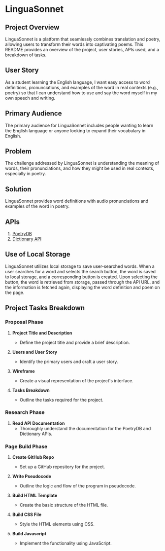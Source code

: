 # LinguaSonnet

## Project Overview

LinguaSonnet is a platform that seamlessly combines translation and poetry, allowing users to transform their words into captivating poems. This README provides an overview of the project, user stories, APIs used, and a breakdown of tasks.

## User Story

As a student learning the English language, I want easy access to word definitions, pronunciations, and examples of the word in real contexts (e.g., poetry) so that I can understand how to use and say the word myself in my own speech and writing.

## Primary Audience

The primary audience for LinguaSonnet includes people wanting to learn the English language or anyone looking to expand their vocabulary in English.

## Problem

The challenge addressed by LinguaSonnet is understanding the meaning of words, their pronunciations, and how they might be used in real contexts, especially in poetry.

## Solution

LinguaSonnet provides word definitions with audio pronunciations and examples of the word in poetry.

## APIs

1. [PoetryDB](https://github.com/thundercomb/poetrydb#readme)
2. [Dictionary API](https://dictionaryapi.com/)

## Use of Local Storage

LinguaSonnet utilizes local storage to save user-searched words. When a user searches for a word and selects the search button, the word is saved to local storage, and a corresponding button is created. Upon selecting the button, the word is retrieved from storage, passed through the API URL, and the information is fetched again, displaying the word definition and poem on the page.

## Project Tasks Breakdown

### Proposal Phase

1. **Project Title and Description**
   - Define the project title and provide a brief description.

2. **Users and User Story**
   - Identify the primary users and craft a user story.

3. **Wireframe**
   - Create a visual representation of the project's interface.

4. **Tasks Breakdown**
   - Outline the tasks required for the project.

### Research Phase

1. **Read API Documentation**
   - Thoroughly understand the documentation for the PoetryDB and Dictionary APIs.

### Page Build Phase

1. **Create GitHub Repo**
   - Set up a GitHub repository for the project.

2. **Write Pseudocode**
   - Outline the logic and flow of the program in pseudocode.

3. **Build HTML Template**
   - Create the basic structure of the HTML file.

4. **Build CSS File**
   - Style the HTML elements using CSS.

5. **Build Javascript**
   - Implement the functionality using JavaScript.
